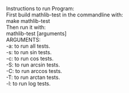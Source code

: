 Instructions to run Program:  
First build mathlib-test in the commandline with:  
make mathlib-test  
Then run it with:  
mathlib-test [arguments]  
ARGUMENTS:  
-a: to run all tests.  
-s: to run sin tests.  
-c: to run cos tests.  
-S: to run arcsin tests.  
-C: to run arccos tests.  
-T: to run arctan tests.  
-l: to run log tests.  
